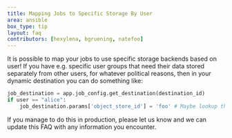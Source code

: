 ```yaml
---
title: Mapping Jobs to Specific Storage By User
area: ansible
box_type: tip
layout: faq
contributors: [hexylena, bgruening, natefoo]
---
```


It is possible to map your jobs to use specific storage backends based on user! If you have e.g. specific user groups that need their data stored separately from other users, for whatever political reasons, then in your dynamic destination you can do something like:

```python
job_destination = app.job_config.get_destination(destination_id)
if user == "alice":
    job_destination.params['object_store_id'] = 'foo' # Maybe lookup the ID from a mapping somewhere
```

If you manage to do this in production, please let us know and we can update this FAQ with any information you encounter.

